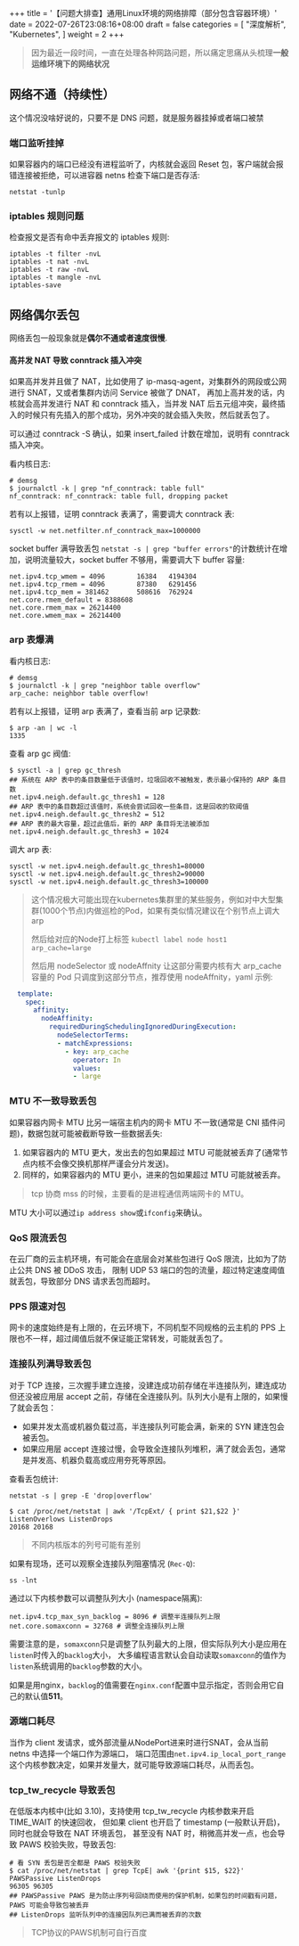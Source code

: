 +++
title = '【问题大排查】通用Linux环境的网络排障（部分包含容器环境）'
date = 2022-07-26T23:08:16+08:00
draft = false
categories = [
    "深度解析",
    "Kubernetes",
]
weight = 2
+++

> 因为最近一段时间，一直在处理各种网路问题，所以痛定思痛从头梳理**一般运维环境下的网络状况**

## 网络不通（持续性）

这个情况没啥好说的，只要不是 DNS 问题，就是服务器挂掉或者端口被禁

### 端口监听挂掉
如果容器内的端口已经没有进程监听了，内核就会返回 Reset 包，客户端就会报错连接被拒绝，可以进容器 netns 检查下端口是否存活:

```shell
netstat -tunlp
```

### iptables 规则问题

检查报文是否有命中丢弃报文的 iptables 规则:

```shell
iptables -t filter -nvL
iptables -t nat -nvL
iptables -t raw -nvL
iptables -t mangle -nvL
iptables-save
```
<!--more-->

## 网络偶尔丢包

网络丢包一般现象就是**偶尔不通或者速度很慢**.

#### 高并发 NAT 导致 conntrack 插入冲突

如果高并发并且做了 NAT，比如使用了 ip-masq-agent，对集群外的网段或公网进行 SNAT，又或者集群内访问 Service 被做了 DNAT，
再加上高并发的话，内核就会高并发进行 NAT 和 conntrack 插入，当并发 NAT 后五元组冲突，最终插入的时候只有先插入的那个成功，另外冲突的就会插入失败，然后就丢包了。

可以通过 conntrack -S 确认，如果 insert_failed 计数在增加，说明有 conntrack 插入冲突。

看内核日志:
```shell
# demsg
$ journalctl -k | grep "nf_conntrack: table full"
nf_conntrack: nf_conntrack: table full, dropping packet
```
若有以上报错，证明 conntrack 表满了，需要调大 conntrack 表:
```shell
sysctl -w net.netfilter.nf_conntrack_max=1000000
```
socket buffer 满导致丢包
`netstat -s | grep "buffer errors"`的计数统计在增加，说明流量较大，socket buffer 不够用，需要调大下 buffer 容量:
```shell
net.ipv4.tcp_wmem = 4096        16384   4194304
net.ipv4.tcp_rmem = 4096        87380   6291456
net.ipv4.tcp_mem = 381462       508616  762924
net.core.rmem_default = 8388608
net.core.rmem_max = 26214400
net.core.wmem_max = 26214400
```

### arp 表爆满

看内核日志:
```shell
# demsg
$ journalctl -k | grep "neighbor table overflow"
arp_cache: neighbor table overflow!
```
若有以上报错，证明 arp 表满了，查看当前 arp 记录数:
```shell
$ arp -an | wc -l
1335
```
查看 arp gc 阀值:
```shell
$ sysctl -a | grep gc_thresh
## 系统在 ARP 表中的条目数量低于该值时，垃圾回收不被触发，表示最小保持的 ARP 条目数
net.ipv4.neigh.default.gc_thresh1 = 128
## ARP 表中的条目数超过该值时，系统会尝试回收一些条目，这是回收的软阈值
net.ipv4.neigh.default.gc_thresh2 = 512
## ARP 表的最大容量，超过此值后，新的 ARP 条目将无法被添加
net.ipv4.neigh.default.gc_thresh3 = 1024
```
调大 arp 表:
```shell
sysctl -w net.ipv4.neigh.default.gc_thresh1=80000
sysctl -w net.ipv4.neigh.default.gc_thresh2=90000
sysctl -w net.ipv4.neigh.default.gc_thresh3=100000
```
> 这个情况极大可能出现在kubernetes集群里的某些服务，例如对中大型集群(1000个节点)内做巡检的Pod，如果有类似情况建议在个别节点上调大arp
> 
> 然后给对应的Node打上标签 `kubectl label node host1 arp_cache=large`
> 
> 然后用 nodeSelector 或 nodeAffnity 让这部分需要内核有大 arp_cache 容量的 Pod 只调度到这部分节点，推荐使用 nodeAffnity，yaml 示例:

```yaml
  template:
    spec:
      affinity:
        nodeAffinity:
          requiredDuringSchedulingIgnoredDuringExecution:
            nodeSelectorTerms:
            - matchExpressions:
              - key: arp_cache
                operator: In
                values:
                - large
```

### MTU 不一致导致丢包 

如果容器内网卡 MTU 比另一端宿主机内的网卡 MTU 不一致(通常是 CNI 插件问题)，数据包就可能被截断导致一些数据丢失:

1. 如果容器内的 MTU 更大，发出去的包如果超过 MTU 可能就被丢弃了(通常节点内核不会像交换机那样严谨会分片发送)。
2. 同样的，如果容器内的 MTU 更小，进来的包如果超过 MTU 可能就被丢弃。

> tcp 协商 mss 的时候，主要看的是进程通信两端网卡的 MTU。

MTU 大小可以通过`ip address show`或`ifconfig`来确认。

### QoS 限流丢包

在云厂商的云主机环境，有可能会在底层会对某些包进行 QoS 限流，比如为了防止公共 DNS 被 DDoS 攻击，
限制 UDP 53 端口的包的流量，超过特定速度阈值就丢包，导致部分 DNS 请求丢包而超时。

### PPS 限速对包

网卡的速度始终是有上限的，在云环境下，不同机型不同规格的云主机的 PPS 上限也不一样，超过阈值后就不保证能正常转发，可能就丢包了。

### 连接队列满导致丢包

对于 TCP 连接，三次握手建立连接，没建连成功前存储在半连接队列，建连成功但还没被应用层 accept 之前，存储在全连接队列。队列大小是有上限的，如果慢了就会丢包：

- 如果并发太高或机器负载过高，半连接队列可能会满，新来的 SYN 建连包会被丢包。
- 如果应用层 accept 连接过慢，会导致全连接队列堆积，满了就会丢包，通常是并发高、机器负载高或应用夯死等原因。

查看丢包统计:
```shell
netstat -s | grep -E 'drop|overflow'

$ cat /proc/net/netstat | awk '/TcpExt/ { print $21,$22 }'
ListenOverlows ListenDrops
20168 20168
```
> 不同内核版本的列号可能有差别

如果有现场，还可以观察全连接队列阻塞情况 (`Rec-Q`):
```shell
ss -lnt
```
通过以下内核参数可以调整队列大小 (namespace隔离):
```shell
net.ipv4.tcp_max_syn_backlog = 8096 # 调整半连接队列上限
net.core.somaxconn = 32768 # 调整全连接队列上限
```
需要注意的是，`somaxconn`只是调整了队列最大的上限，但实际队列大小是应用在`listen`时传入的`backlog`大小，
大多编程语言默认会自动读取`somaxconn`的值作为`listen`系统调用的`backlog`参数的大小。

如果是用nginx，`backlog`的值需要在`nginx.conf`配置中显示指定，否则会用它自己的默认值**511**。

### 源端口耗尽

当作为 client 发请求，或外部流量从NodePort进来时进行SNAT，会从当前 netns 中选择一个端口作为源端口，
端口范围由`net.ipv4.ip_local_port_range`这个内核参数决定，如果并发量大，就可能导致源端口耗尽，从而丢包。

### tcp_tw_recycle 导致丢包

在低版本内核中(比如 3.10)，支持使用 tcp_tw_recycle 内核参数来开启 TIME_WAIT 的快速回收，
但如果 client 也开启了 timestamp (一般默认开启)，同时也就会导致在 NAT 环境丢包，
甚至没有 NAT 时，稍微高并发一点，也会导致 PAWS 校验失败，导致丢包:
```shell
# 看 SYN 丢包是否全都是 PAWS 校验失败
$ cat /proc/net/netstat | grep TcpE| awk '{print $15, $22}'
PAWSPassive ListenDrops
96305 96305
## PAWSPassive PAWS 是为防止序列号回绕而使用的保护机制，如果包的时间戳有问题，PAWS 可能会导致包被丢弃
## ListenDrops 监听队列中的连接因队列已满而被丢弃的次数
```
> TCP协议的PAWS机制可自行百度



